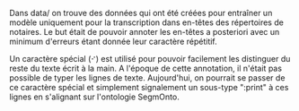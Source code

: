 Dans data/ on trouve des données qui ont été créées pour entraîner un modèle uniquement pour la transcription dans en-têtes des répertoires de notaires. Le but était de pouvoir annoter les en-têtes a posteriori avec un minimum d'erreurs étant donnée leur caractère répétitif. 

Un caractère spécial (`⠊`) est utilisé pour pouvoir facilement les distinguer du reste du texte écrit à la main. A l'époque de cette annotation, il n'était pas possible de typer les lignes de texte. Aujourd'hui, on pourrait se passer de ce caractère spécial et simplement signalement un sous-type ":print" à ces lignes en s'alignant sur l'ontologie SegmOnto.
